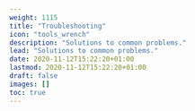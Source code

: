 ```yaml
---
weight: 1115
title: "Troubleshooting"
icon: "tools_wrench"
description: "Solutions to common problems."
lead: "Solutions to common problems."
date: 2020-11-12T15:22:20+01:00
lastmod: 2020-11-12T15:22:20+01:00
draft: false
images: []
toc: true
---
```

